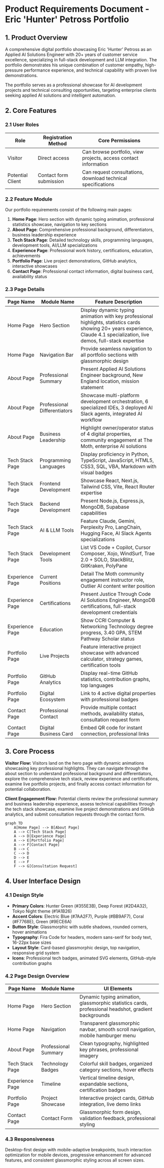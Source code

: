 # Product Requirements Document - Eric 'Hunter' Petross Portfolio

## 1. Product Overview

A comprehensive digital portfolio showcasing Eric 'Hunter' Petross as an Applied AI Solutions Engineer with 20+ years of customer service excellence, specializing in full-stack development and LLM integration. The portfolio demonstrates his unique combination of customer empathy, high-pressure performance experience, and technical capability with proven live demonstrations.

The portfolio serves as a professional showcase for AI development projects and technical consulting opportunities, targeting enterprise clients seeking applied AI solutions and intelligent automation.

## 2. Core Features

### 2.1 User Roles

| Role | Registration Method | Core Permissions |
|------|---------------------|------------------|
| Visitor | Direct access | Can browse portfolio, view projects, access contact information |
| Potential Client | Contact form submission | Can request consultations, download technical specifications |

### 2.2 Feature Module

Our portfolio requirements consist of the following main pages:

1. **Home Page**: Hero section with dynamic typing animation, professional statistics showcase, navigation to key sections
2. **About Page**: Comprehensive professional background, differentiators, business leadership experience
3. **Tech Stack Page**: Detailed technology skills, programming languages, development tools, AI/LLM specializations
4. **Experience Page**: Professional work history, certifications, education, achievements
5. **Portfolio Page**: Live project demonstrations, GitHub analytics, interactive showcases
6. **Contact Page**: Professional contact information, digital business card, availability status

### 2.3 Page Details

| Page Name | Module Name | Feature Description |
|-----------|-------------|---------------------|
| Home Page | Hero Section | Display dynamic typing animation with key professional highlights, statistics cards showing 20+ years experience, Claude 4.1 specialization, live demos, full-stack expertise |
| Home Page | Navigation Bar | Provide seamless navigation to all portfolio sections with glassmorphic design |
| About Page | Professional Summary | Present Applied AI Solutions Engineer background, New England location, mission statement |
| About Page | Professional Differentiators | Showcase multi-platform development orchestration, 6 specialized IDEs, 3 deployed AI Slack agents, integrated AI workflow |
| About Page | Business Leadership | Highlight owner/operator status of 4 digital properties, community engagement at The Moth, enterprise AI solutions |
| Tech Stack Page | Programming Languages | Display proficiency in Python, TypeScript, JavaScript, HTML5, CSS3, SQL, VBA, Markdown with visual badges |
| Tech Stack Page | Frontend Development | Showcase React, Next.js, Tailwind CSS, Vite, React Router expertise |
| Tech Stack Page | Backend Development | Present Node.js, Express.js, MongoDB, Supabase capabilities |
| Tech Stack Page | AI & LLM Tools | Feature Claude, Gemini, Perplexity Pro, LangChain, Hugging Face, AI Slack Agents specializations |
| Tech Stack Page | Development Tools | List VS Code + Copilot, Cursor Composer, Xojo, WindSurf, Trae 2.0 + SOLO, StackBlitz, GitKraken, PolyPane |
| Experience Page | Current Positions | Detail The Moth community engagement instructor role, Outlier AI content writer position |
| Experience Page | Certifications | Present Justice Through Code AI Solutions Engineer, MongoDB certifications, full-stack development credentials |
| Experience Page | Education | Show CCRI Computer & Networking Technology degree progress, 3.40 GPA, STEM Pathway Scholar status |
| Portfolio Page | Live Projects | Feature interactive project showcase with advanced calculator, strategy games, certification tools |
| Portfolio Page | GitHub Analytics | Display real-time GitHub statistics, contribution graphs, top languages |
| Portfolio Page | Digital Ecosystem | Link to 4 active digital properties with professional badges |
| Contact Page | Professional Contact | Provide multiple contact methods, availability status, consultation request form |
| Contact Page | Digital Business Card | Embed QR code for instant connection, professional links |

## 3. Core Process

**Visitor Flow:**
Visitors land on the hero page with dynamic animations showcasing key professional highlights. They can navigate through the about section to understand professional background and differentiators, explore the comprehensive tech stack, review experience and certifications, examine live portfolio projects, and finally access contact information for potential collaboration.

**Client Engagement Flow:**
Potential clients review the professional summary and business leadership experience, assess technical capabilities through the tech stack showcase, examine live project demonstrations and GitHub analytics, and submit consultation requests through the contact form.

```mermaid
graph TD
    A[Home Page] --> B[About Page]
    A --> C[Tech Stack Page]
    A --> D[Experience Page]
    A --> E[Portfolio Page]
    A --> F[Contact Page]
    B --> C
    C --> D
    D --> E
    E --> F
    F --> G[Consultation Request]
```

## 4. User Interface Design

### 4.1 Design Style

- **Primary Colors**: Hunter Green (#355E3B), Deep Forest (#2D4A32), Tokyo Night theme (#1A1B26)
- **Accent Colors**: Electric Blue (#7AA2F7), Purple (#BB9AF7), Coral (#F7768E), Green (#9ECE6A)
- **Button Style**: Glassmorphic with subtle shadows, rounded corners, hover animations
- **Typography**: Fira Code for headers, modern sans-serif for body text, 16-22px base sizes
- **Layout Style**: Card-based glassmorphic design, top navigation, responsive grid system
- **Icons**: Professional tech badges, animated SVG elements, GitHub-style contribution graphs

### 4.2 Page Design Overview

| Page Name | Module Name | UI Elements |
|-----------|-------------|-------------|
| Home Page | Hero Section | Dynamic typing animation, glassmorphic statistics cards, professional headshot, gradient backgrounds |
| Home Page | Navigation | Transparent glassmorphic navbar, smooth scroll navigation, mobile hamburger menu |
| About Page | Professional Summary | Clean typography, highlighted key phrases, professional imagery |
| Tech Stack Page | Technology Badges | Colorful skill badges, organized category sections, hover effects |
| Experience Page | Timeline | Vertical timeline design, expandable sections, certification badges |
| Portfolio Page | Project Showcase | Interactive project cards, GitHub integration, live demo links |
| Contact Page | Contact Form | Glassmorphic form design, validation feedback, professional styling |

### 4.3 Responsiveness

Desktop-first design with mobile-adaptive breakpoints, touch interaction optimization for mobile devices, progressive enhancement for advanced features, and consistent glassmorphic styling across all screen sizes.